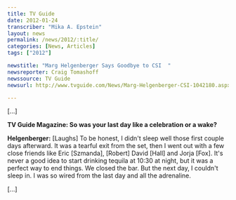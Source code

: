 ```yaml
---
title: TV Guide
date: 2012-01-24
transcriber: "Mika A. Epstein"
layout: news
permalink: /news/2012/:title/
categories: [News, Articles]
tags: ["2012"]

newstitle: "Marg Helgenberger Says Goodbye to CSI  "
newsreporter: Craig Tomashoff
newssource: TV Guide
newsurl: http://www.tvguide.com/News/Marg-Helgenberger-CSI-1042180.aspx

---
```


[...]

**TV Guide Magazine: So was your last day like a celebration or a wake?**

**Helgenberger:** [Laughs] To be honest, I didn't sleep well those first couple days afterward. It was a tearful exit from the set, then I went out with a few close friends like Eric [Szmanda], [Robert] David [Hall] and Jorja [Fox]. It's never a good idea to start drinking tequila at 10:30 at night, but it was a perfect way to end things. We closed the bar. But the next day, I couldn't sleep in. I was so wired from the last day and all the adrenaline.

[...]
